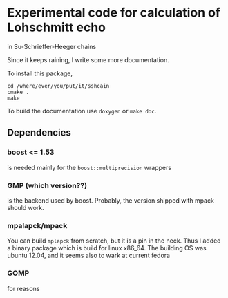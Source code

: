 # Experimental code for calculation of Lohschmitt echo 
in Su-Schrieffer-Heeger chains 

Since it keeps raining, I write some more documentation.

To install this package,

```{bash}
cd /where/ever/you/put/it/sshcain
cmake .
make
```
To build the documentation use `doxygen` or `make doc`.

## Dependencies

### boost <= 1.53
is needed mainly for the `boost::multiprecision` wrappers

### GMP (which version??)
is the backend used by boost. Probably, the version shipped with mpack should work.

### mpalapck/mpack
You can build `mplapck` from scratch, but it is a pin in the neck. 
Thus I added a binary package which is build for linux x86_64.
The building OS was ubuntu 12.04, and it seems also to wark at current fedora

### GOMP
for reasons


